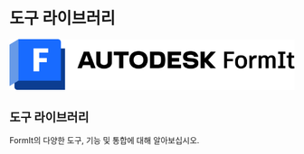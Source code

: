 # 도구 라이브러리

![](<../.gitbook/assets/formit intro hero image.png>)

## 도구 라이브러리

FormIt의 다양한 도구, 기능 및 통합에 대해 알아보십시오.
